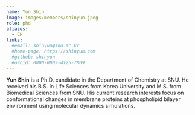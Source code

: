 ```yaml
---
name: Yun Shin
image: images/members/shinyun.jpeg
role: phd
aliases:
  - CH
links: 
  #email: shinyun@snu.ac.kr
  #home-page: https://shinyun.com
  #github: shinyun
  #orcid: 0000-0003-4125-7809
---
```


**Yun Shin** is a Ph.D. candidate in the Department of Chemistry at SNU. He received his B.S. in Life Sciences from Korea University and M.S. from Biomedical Sciences from SNU. His current research interests focus on conformational changes in membrane proteins at phospholipid bilayer environment using molecular dynamics simulations.
